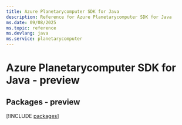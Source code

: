 ```yaml
---
title: Azure Planetarycomputer SDK for Java
description: Reference for Azure Planetarycomputer SDK for Java
ms.date: 09/08/2025
ms.topic: reference
ms.devlang: java
ms.service: planetarycomputer
---
```

# Azure Planetarycomputer SDK for Java - preview
## Packages - preview
[!INCLUDE [packages](planetarycomputer-index.md)]